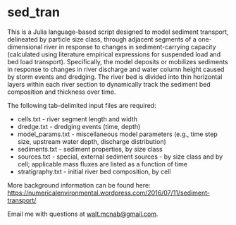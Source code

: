 # sed_tran
This is a Julia language-based script designed to model sediment transport, delineated by particle size class, through adjacent segments of a one-dimensional river in response to changes in sediment-carrying capacity (calculated using literature empirical expressions for suspended load and bed load transport). Specifically, the model deposits or mobilizes sediments in response to changes in river discharge and water column height caused by storm events and dredging. The river bed is divided into thin horizontal layers within each river section to dynamically track the sediment bed composition and thickness over time.

The following tab-delimited input files are required:

* cells.txt - river segment length and width
* dredge.txt - dredging events (time, depth)
* model_params.txt - miscellaneous model parameters (e.g., time step size, upstream water depth, discharge distribution)
* sediments.txt - sediment properties, by size class
* sources.txt - special, external sediment sources - by size class and by cell; applicable mass fluxes are listed as a function of time
* stratigraphy.txt - initial river bed composition, by cell

More background information can be found here: https://numericalenvironmental.wordpress.com/2016/07/11/sediment-transport/

Email me with questions at walt.mcnab@gmail.com. 

